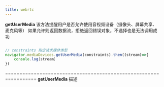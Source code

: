 ```yaml
---
title: webrtc
---
```


**getUserMedia**
该方法提醒用户是否允许使用音视频设备（摄像头、屏幕共享、麦克风等）
如果允许则返回数据流，拒绝返回错误对象，不选择也是无法调用成功

```javascript

// constraints 指定请求媒体类型
navigator.mediaDevices.getUserMedia(constraints).then((stream)=>{
    console.log(stream)
})

```

=================================================================
**getUserMedia**
描述

```javascript

```
